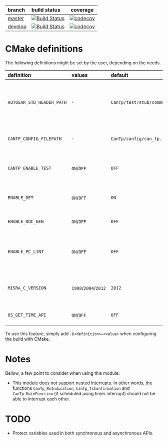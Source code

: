 | branch                                                 | build status                                                                                               | coverage                                                                                                                         |
|:-------------------------------------------------------|:-----------------------------------------------------------------------------------------------------------|----------------------------------------------------------------------------------------------------------------------------------|
| [master](https://github.com/Sauci/CanTp/tree/master)   | [![Build Status](https://travis-ci.org/Sauci/CanTp.svg?branch=master)](https://travis-ci.org/Sauci/CanTp)  | [![codecov](https://codecov.io/gh/Sauci/CanTp/branch/master/graph/badge.svg)](https://codecov.io/gh/Sauci/CanTp/branch/master)   |
| [develop](https://github.com/Sauci/CanTp/tree/develop) | [![Build Status](https://travis-ci.org/Sauci/CanTp.svg?branch=develop)](https://travis-ci.org/Sauci/CanTp) | [![codecov](https://codecov.io/gh/Sauci/CanTp/branch/develop/graph/badge.svg)](https://codecov.io/gh/Sauci/CanTp/branch/develop) |

# CMake definitions
The following definitions might be set by the user, depending on the needs.

| definition                    | values                           | default                        | description                                                                                                                                                                      |
|:------------------------------|:---------------------------------|:-------------------------------|:---------------------------------------------------------------------------------------------------------------------------------------------------------------------------------|
| ```AUTOSAR_STD_HEADER_PATH``` | ```-```                          | ```CanTp/test/stub/common```   | specifies the directory containing **AUTOSAR** standard headers ComStack_Types.h and Std_Types.h (used when integrating this module in an other project)                         |
| ```CANTP_CONFIG_FILEPATH```   | ```-```                          | ```CanTp/config/can_tp.json``` | specifies which json configuration file should be used to generate the auto-generated code                                                                                       |
| ```CANTP_ENABLE_TEST```       | ```ON```/```OFF```               | ```OFF```                      | enables/disables tests. if enabled, ```CANTP_BUILD_CFFI_INTERFACE``` preprocessor definition is set to ```STD_ON```                                                              |
| ```ENABLE_DET```              | ```ON```/```OFF```               | ```ON```                       | enables/disables development error detections (see AUTOSAR [DET](https://www.autosar.org/fileadmin/user_upload/standards/classic/4-3/AUTOSAR_SWS_DefaultErrorTracer.pdf) module) |
| ```ENABLE_DOC_GEN```          | ```ON```/```OFF```               | ```OFF```                      | enables/disables generation of [Doxygen](http://www.doxygen.nl/) documentation                                                                                                   |
| ```ENABLE_PC_LINT```          | ```ON```/```OFF```               | ```OFF```                      | enables/disables generation of targets related to static code analysis (should be disabled if [PC-Lint](https://www.gimpel.com) software is not available)                       |
| ```MISRA_C_VERSION```         | ```1998```/```2004```/```2012``` | ```2012```                     | specifies which version of **MISRA** should be used when performing static code analysis (only used if ```ENABLE_PC_LINT``` is set)                                              |
| ```OS_GET_TIME_API```         | ```ON```/```OFF```               | ```OFF```                      | indicates whether the OSEK API GetTime is available or not                                                                                                                       |

To use this feature, simply add ```-D<definition>=<value>``` when configuring the build with CMake.

# Notes
Bellow, a few point to consider when using this module:
- This module does not support nested interrupts. In other words, the functions 
```CanTp_RxIndication```, ```CanTp_TxConfirmation``` and ```CanTp_MainFunction``` (if scheduled 
using timer interrupt) should not be able to interrupt each other.

# TODO
- Protect variables used in both synchronous and asynchronous APIs.
